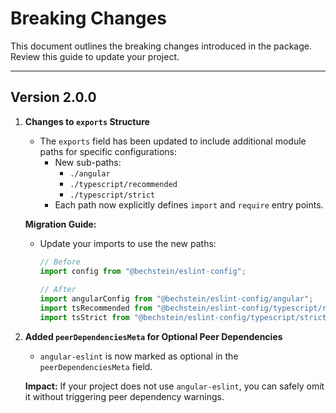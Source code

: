 # Breaking Changes

This document outlines the breaking changes introduced in the package. Review this guide to update your project.

---

## **Version 2.0.0**

1. **Changes to `exports` Structure**
    - The `exports` field has been updated to include additional module paths for specific configurations:
        - New sub-paths:
            - `./angular`
            - `./typescript/recommended`
            - `./typescript/strict`
        - Each path now explicitly defines `import` and `require` entry points.

   **Migration Guide:**
    - Update your imports to use the new paths:
      ```javascript
      // Before
      import config from "@bechstein/eslint-config";
 
      // After
      import angularConfig from "@bechstein/eslint-config/angular";
      import tsRecommended from "@bechstein/eslint-config/typescript/recommended";
      import tsStrict from "@bechstein/eslint-config/typescript/strict";
      ```

2. **Added `peerDependenciesMeta` for Optional Peer Dependencies**
    - `angular-eslint` is now marked as optional in the `peerDependenciesMeta` field.

   **Impact:** If your project does not use `angular-eslint`, you can safely omit it without triggering peer dependency warnings.
